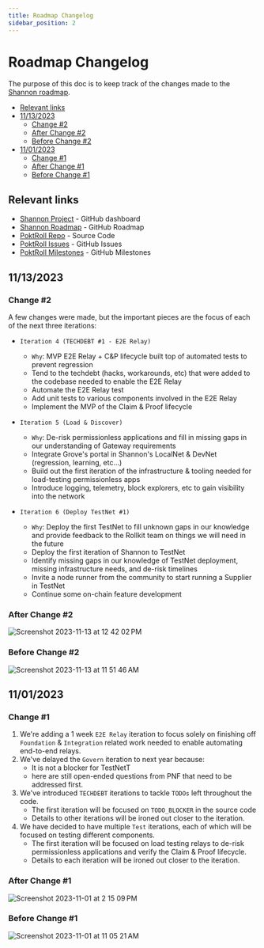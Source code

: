 ```yaml
---
title: Roadmap Changelog
sidebar_position: 2
---
```


# Roadmap Changelog <!-- omit in toc -->

The purpose of this doc is to keep track of the changes made to the [Shannon roadmap](https://github.com/orgs/pokt-network/projects/144).

- [Relevant links](#relevant-links)
- [11/13/2023](#11132023)
  - [Change #2](#change-2)
  - [After Change #2](#after-change-2)
  - [Before Change #2](#before-change-2)
- [11/01/2023](#11012023)
  - [Change #1](#change-1)
  - [After Change #1](#after-change-1)
  - [Before Change #1](#before-change-1)

## Relevant links

- [Shannon Project](https://github.com/orgs/pokt-network/projects/144?query=is%3Aopen+sort%3Aupdated-desc) - GitHub dashboard
- [Shannon Roadmap](https://github.com/orgs/pokt-network/projects/144/views/4?query=is%3Aopen+sort%3Aupdated-desc) - GitHub Roadmap
- [PoktRoll Repo](https://github.com/pokt-network/poktroll) - Source Code
- [PoktRoll Issues](https://github.com/pokt-network/poktroll/issues) - GitHub Issues
- [PoktRoll Milestones](https://github.com/pokt-network/poktroll/milestones) - GitHub Milestones

## 11/13/2023

### Change #2

A few changes were made, but the important pieces are the focus of each of the next three iterations:

- `Iteration 4 (TECHDEBT #1 - E2E Relay)`

  - `Why`: MVP E2E Relay + C&P lifecycle built top of automated tests to prevent regression
  - Tend to the techdebt (hacks, workarounds, etc) that were added to the codebase needed to enable the E2E Relay
  - Automate the E2E Relay test
  - Add unit tests to various components involved in the E2E Relay
  - Implement the MVP of the Claim & Proof lifecycle

- `Iteration 5 (Load & Discover)`

  - `Why`: De-risk permissionless applications and fill in missing gaps in our understanding of Gateway requirements
  - Integrate Grove's portal in Shannon's LocalNet & DevNet (regression, learning, etc...)
  - Build out the first iteration of the infrastructure & tooling needed for load-testing permissionless apps
  - Introduce logging, telemetry, block explorers, etc to gain visibility into the network

- `Iteration 6 (Deploy TestNet #1)`

  - `Why`: Deploy the first TestNet to fill unknown gaps in our knowledge and provide feedback to the Rollkit team on things we will need in the future
  - Deploy the first iteration of Shannon to TestNet
  - Identify missing gaps in our knowledge of TestNet deployment, missing infrastructure needs, and de-risk timelines
  - Invite a node runner from the community to start running a Supplier in TestNet
  - Continue some on-chain feature development

### After Change #2

![Screenshot 2023-11-13 at 12 42 02 PM](https://github.com/pokt-network/poktroll/assets/1892194/d1bc7be8-47c3-4358-be77-626533c7f98e)

### Before Change #2

![Screenshot 2023-11-13 at 11 51 46 AM](https://github.com/pokt-network/pocket/assets/1892194/68e3348d-5b56-4f6b-9bb6-799e683073c8)

## 11/01/2023

### Change #1

1. We're adding a 1 week `E2E Relay` iteration to focus solely on finishing off `Foundation` & `Integration` related work needed to enable automating end-to-end relays.
2. We've delayed the `Govern` iteration to next year because:
   - It is not a blocker for TestNetT
   - here are still open-ended questions from PNF that need to be addressed first.
3. We've introduced `TECHDEBT` iterations to tackle `TODOs` left throughout the code.
   - The first iteration will be focused on `TODO_BLOCKER` in the source code
   - Details to other iterations will be ironed out closer to the iteration.
4. We have decided to have multiple `Test` iterations, each of which will be focused on testing different components.
   - The first iteration will be focused on load testing relays to de-risk permissionless applications and verify the Claim & Proof lifecycle.
   - Details to each iteration will be ironed out closer to the iteration.

### After Change #1

![Screenshot 2023-11-01 at 2 15 09 PM](https://github.com/pokt-network/poktroll/assets/1892194/e8ef99e6-aecc-433b-8a32-5fb42c05cb86)

### Before Change #1

![Screenshot 2023-11-01 at 11 05 21 AM](https://github.com/pokt-network/poktroll/assets/1892194/0826d4af-d0e1-4edc-a173-362425672c64)
